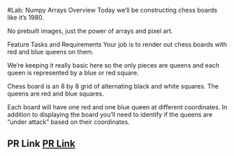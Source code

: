 #Lab: Numpy Arrays
Overview
Today we’ll be constructing chess boards like it’s 1980.

No prebuilt images, just the power of arrays and pixel art.

Feature Tasks and Requirements
Your job is to render out chess boards with red and blue queens on them.

We’re keeping it really basic here so the only pieces are queens and each queen is represented by a blue or red square.

Chess board is an 8 by 8 grid of alternating black and white squares. The queens are red and blue squares.

Each board will have one red and one blue queen at different coordinates. In addition to displaying the board you’ll need to identify if the queens are “under attack” based on their coordinates.


## PR Link [PR Link](https://github.com/mohammedalsamki/Data-Analysis/pulls)

